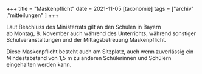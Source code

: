 +++
title = "Maskenpflicht"
date = 2021-11-05
[taxonomie]
tags = ["archiv" ,"mitteilungen" ]
+++

Laut Beschluss des Ministerrats gilt an den Schulen in Bayern  
ab Montag, 8. November auch während des Unterrichts, während sonstiger Schulveranstaltungen und der Mittagsbetreuung Maskenpflicht.

Diese Maskenpflicht besteht auch am Sitzplatz, auch wenn zuverlässig ein Mindestabstand von 1,5 m zu anderen Schülerinnen und Schülern eingehalten werden kann.
